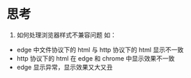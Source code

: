# 思考

1. 如何处理浏览器样式不兼容问题
   如：

- edge 中文件协议下的 html 与 http 协议下的 html 显示不一致
- http 协议下的 html 在 edge 和 chrome 中显示效果不一致
- edge 显示异常，显示效果又大又丑
